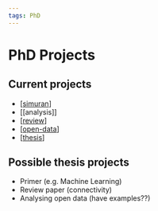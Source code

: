 ```yaml
---
tags: PhD
---
```


# PhD Projects

## Current projects

- [[simuran]]
- [[analysis]]
- [[review]]
- [[open-data]]
- [[thesis]]

## Possible thesis projects

- Primer (e.g. Machine Learning)
- Review paper (connectivity)
- Analysing open data (have examples??)

[//begin]: # "Autogenerated link references for markdown compatibility"
[simuran]: simuran "SIMURAN"
[review]: review "Literature review"
[open-data]: open-data "Open Data"
[thesis]: thesis "Thesis"
[//end]: # "Autogenerated link references"